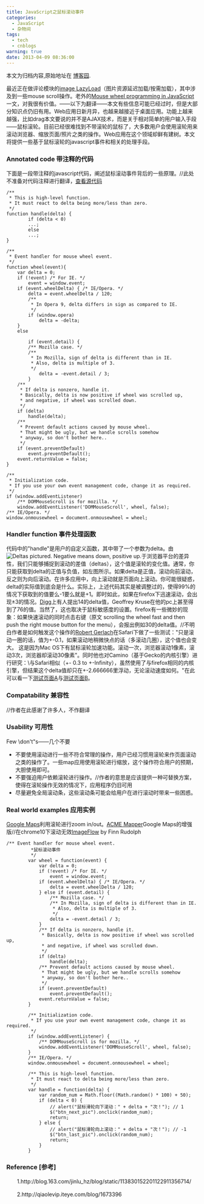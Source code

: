 ```yaml
---
title: JavaScript之鼠标滚动事件
categories:
  - JavaScript
  - 杂物间
tags:
  - tech
  - cnblogs
warning: true
date: 2013-04-09 08:36:00
---
```


<div class="history-article">本文为归档内容,原始地址在 <a href="http://www.cnblogs.com/hustskyking/archive/2013/04/09/mousewheel.html" target="_blank">博客园</a>.</div>

<p><span>最近正在做评论模块的</span><a href="http://blog.163.com/jinlu_hz/blog/static/11383015220112251147684/" target="_blank">image LazyLoad</a><span>（图片资源延迟加载/按需加载），其中涉及到一些mouse scroll操作。老外的</span><a href="http://adomas.org/javascript-mouse-wheel/" rel="nofollow" target="_blank">Mouse wheel programming in JavaScript</a><span>一文，对我很有价值。</span><span>&mdash;&mdash;以下为翻译&mdash;&mdash;</span><span>本文有些信息可能已经过时，但是大部分知识点仍旧有用。</span><span>Web应用日新月异，也越来越接近于桌面应用。功能上越来越强，比如drag<drop（拖拽），autocompletition（自动完成/自动补全）等等。在AJAX的配合下，这些应用都易于实现。</span><span>本文要说的并不是AJAX技术，而是关于相对简单的用户输入手段&mdash;&mdash;鼠标滚轮。目前已经很难找到不带滚轮的鼠标了，大多数用户会使用滚轮用来滚动浏览器、缩放页面/照片之类的操作。Web应用在这个领域却鲜有建树。本文将提供一些基于鼠标滚轮的javascript事件和相关的处理手段。</span></p>
<h3>Annotated code 带注释的代码</h3>
<p>
<span>下面是一段带注释的javascript代码，阐述鼠标滚动事件背后的一些原理。</span><span>//此处不准备对代码注释进行翻译，<a href="http://adomas.org/javascript-mouse-wheel/plain.html" rel="nofollow" target="_blank">查看源代码</a></span></p>



```
/**
 * This is high-level function.
 * It must react to delta being more/less than zero.
 */
function handle(delta) {
        if (delta < 0)
        ...;
        else
        ...;
}

/**
 * Event handler for mouse wheel event.
 */
function wheel(event){
    var delta = 0;
    if (!event) /* For IE. */
        event = window.event;
    if (event.wheelDelta) { /* IE/Opera. */
        delta = event.wheelDelta / 120;
        /**
         * In Opera 9, delta differs in sign as compared to IE.
         */
        if (window.opera)
            delta = -delta;
    }
    else

        if (event.detail) {
        /** Mozilla case. */
        /**
         * In Mozilla, sign of delta is different than in IE.
         * Also, delta is multiple of 3.
         */
            delta = -event.detail / 3;
        }
    /**
     * If delta is nonzero, handle it.
     * Basically, delta is now positive if wheel was scrolled up,
     * and negative, if wheel was scrolled down.
     */
    if (delta)
        handle(delta);
    /**
     * Prevent default actions caused by mouse wheel.
     * That might be ugly, but we handle scrolls somehow
     * anyway, so don't bother here..
     */
    if (event.preventDefault)
        event.preventDefault();
    event.returnValue = false;
}

/**
 * Initialization code.
 * If you use your own event management code, change it as required.
 */
if (window.addEventListener)
    /** DOMMouseScroll is for mozilla. */
    window.addEventListener('DOMMouseScroll', wheel, false);
/** IE/Opera. */
window.onmousewheel = document.onmousewheel = wheel;  

```



<h3>Handler function 事件处理函数</h3>
<p><span>代码中的"handle"是用户的自定义函数，其中带了一个参数为delta。由</span><img src="//img.alicdn.com/tfs/TB1oyqGa_tYBeNjy1XdXXXXyVXa-300-300.png" data-original="/blogimgs/2013/04/09/deltas.png" data-source="http://adomas.org/javascript-mouse-wheel/deltas.png" alt="Deltas pictured. Negative means down, positive up."><span>于浏览器平台的差异性，我们只能够捕捉到滚动的差值（deltas），这个值是滚轮的变化值。</span><span>通常，你只能获取到delta的正值与负值，如左图所示。</span><span>如果delta是正值，滚动向前滚动，反之则为向后滚动。在许多应用中，向上滚动就是页面向上滚动。</span><span>你可能很疑惑，delta的实际值到底会是什么。实际上，上述代码其实是被调整过的，使得99%的情况下获取到的值要么-1要么就是+1。即时如此，如果在firefox下迅速滚动，会出现&plusmn;3的情况。</span><a href="http://digg.com/programming/Mouse_wheel_programming_in_JavaScript#c2431219" rel="nofollow" target="_blank">Digg</a><span>上有人提出14的delta值，Geoffrey Kruse在他的pc上甚至得到了76的值。当然了，这也取决于鼠标敏感度的设置。firefox有一些微妙的现象：如果快速滚动的同时点击右键（原文 scrolling the wheel fast and then push the right mouse button for the menu），会报出例如30的delta值。</span><span>//不明白作者是如何触发这个操作的</span><a href="http://www.robsite.de/" rel="nofollow" target="_blank">Robert Gerlach</a><span>在Safari下做了一些测试："只是滚动一圈的话，值为+-0.1，如果滚动地稍微快点的话（多滚动几圈），这个值也会变大。 这是因为Mac OS下有鼠标滚轮加速功能。滚动一次，浏览器滚动1像素，滚动3次，浏览器却滚动30像素"。同时他也对Camino（基于Gecko的内核引擎）进行研究：\与Safari相似（+- 0.3 to +-Infinity），虽然使用了与firefox相同的内核引擎，但结果这个delta值却只在+-2.666666里浮动，无论滚动速度如何。"</span><span>在此可以看一下</span><a href="http://adomas.org/javascript-mouse-wheel/test.html" rel="nofollow" target="_blank">测试页面A</a><span>与</span><a href="http://adomas.org/javascript-mouse-wheel/test2.html" rel="nofollow" target="_blank">测试页面B</a><span>。</span></p>
<h3>Compatability 兼容性</h3>
<p>
<span>//作者在此感谢了许多人，不作翻译</span></p>
<h3>Usability 可用性</h3>
<p>
<span>Few \don't"s&mdash;&mdash;几个不要</span></p>
<ul>
<li>不要使用滚动进行一些不符合常理的操作，用户已经习惯用滚轮来作页面滚动之类的操作了。一些map应用使用滚轮进行缩放，这个操作符合用户的预期，大胆使用即可。</li>
<li>不要强迫用户依赖滚轮进行操作。<span>//作者的意思</span><span>是</span><span>应该</span><span>提供一种可替换方案，使得在滚轮操作无效的情况下，应用程序仍旧可用</span></li>
<li>尽量避免全局滚动条，这些滚动条可能会给用户在进行滚动时带来一些困惑。</li>

</ul>


<h3>Real world examples 应用实例</h3>
<p>
<a href="http://maps.google.com/" rel="nofollow" target="_blank">Google Maps</a><span>利用滚轮进行zoom in/out。</span><a href="http://mapper.acme.com/" rel="nofollow" target="_blank">ACME Mapper</a><span>Google Maps的增强版</span><span>//在chrome10下滚动无效</span><a href="http://imageflow.finnrudolph.de/" rel="nofollow" target="_blank">ImageFlow</a><span>&nbsp;by Finn Rudolph</span></p>



```
/** Event handler for mouse wheel event.
         *鼠标滚动事件
         */
        var wheel = function(event) {
            var delta = 0;
            if (!event) /* For IE. */
                event = window.event;
            if (event.wheelDelta) { /* IE/Opera. */
                delta = event.wheelDelta / 120;
            } else if (event.detail) {
                /** Mozilla case. */
                /** In Mozilla, sign of delta is different than in IE.
                 * Also, delta is multiple of 3.
                 */
                delta = -event.detail / 3;
            }
            /** If delta is nonzero, handle it.
             * Basically, delta is now positive if wheel was scrolled up,
             * and negative, if wheel was scrolled down.
             */
            if (delta)
                handle(delta);
            /** Prevent default actions caused by mouse wheel.
             * That might be ugly, but we handle scrolls somehow
             * anyway, so don't bother here..
             */
            if (event.preventDefault)
                event.preventDefault();
            event.returnValue = false;
        }

        /** Initialization code.
         * If you use your own event management code, change it as required.
         */
        if (window.addEventListener) {
            /** DOMMouseScroll is for mozilla. */
            window.addEventListener('DOMMouseScroll', wheel, false);
        }
        /** IE/Opera. */
        window.onmousewheel = document.onmousewheel = wheel;

        /** This is high-level function.
         * It must react to delta being more/less than zero.
         */
        var handle = function(delta) {
            var random_num = Math.floor((Math.random() * 100) + 50);
            if (delta < 0) {
                // alert("鼠标滑轮向下滚动：" + delta + "次！"); // 1
                $("btn_next_pic").onclick(random_num);
                return;
            } else {
                // alert("鼠标滑轮向上滚动：" + delta + "次！"); // -1
                $("btn_last_pic").onclick(random_num);
                return;
            }
        }

```



<h3>Reference [参考]</h3>
<p>　　1.http://blog.163.com/jinlu_hz/blog/static/113830152201122911356714/</p>
<p>　　2.http://qiaolevip.iteye.com/blog/1673396</p>

